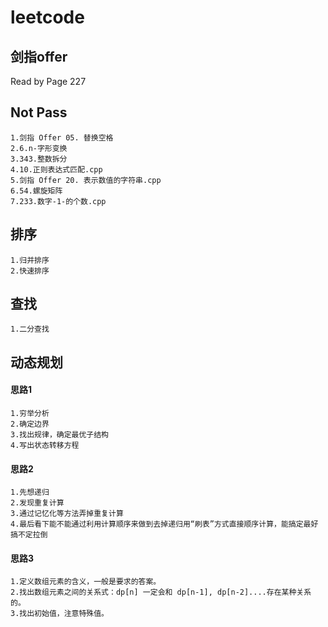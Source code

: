 # leetcode

## 剑指offer

Read by Page 227

## Not Pass

    1.剑指 Offer 05. 替换空格
    2.6.n-字形变换
    3.343.整数拆分
    4.10.正则表达式匹配.cpp
    5.剑指 Offer 20. 表示数值的字符串.cpp
    6.54.螺旋矩阵
    7.233.数字-1-的个数.cpp

## 排序

    1.归并排序
    2.快速排序

## 查找

    1.二分查找

## 动态规划

#### 思路1

    1.穷举分析
    2.确定边界
    3.找出规律，确定最优子结构
    4.写出状态转移方程

#### 思路2

    1.先想递归
    2.发现重复计算
    3.通过记忆化等方法弄掉重复计算
    4.最后看下能不能通过利用计算顺序来做到去掉递归用“刷表”方式直接顺序计算，能搞定最好搞不定拉倒

#### 思路3

    1.定义数组元素的含义，一般是要求的答案。
    2.找出数组元素之间的关系式：dp[n] 一定会和 dp[n-1], dp[n-2]....存在某种关系的。
    3.找出初始值，注意特殊值。